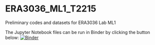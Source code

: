 # ERA3036_ML1_T2215
Preliminary codes and datasets for ERA3036 Lab ML1

The Jupyter Notebook files can be run in Binder by clicking the button below:
[![Binder](https://mybinder.org/badge_logo.svg)](https://mybinder.org/v2/gh/wooihaw/ERA3036_ML1_T2215/main)

